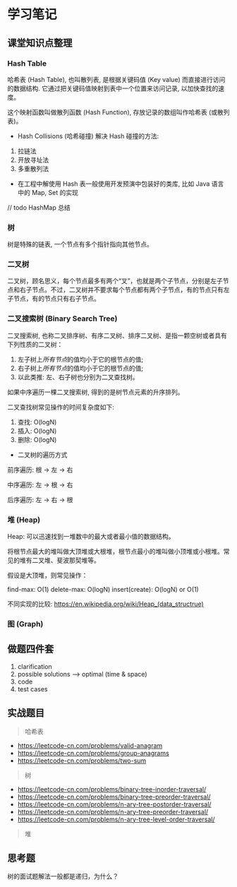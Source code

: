# 学习笔记

## 课堂知识点整理

### Hash Table
哈希表 (Hash Table), 也叫散列表, 是根据关键码值 (Key value) 而直接进行访问的数据结构.
它通过把关键码值映射到表中一个位置来访问记录, 以加快查找的速度。

这个映射函数叫做散列函数 (Hash Function), 存放记录的数组叫作哈希表 (或散列表)。

* Hash Collisions (哈希碰撞)
解决 Hash 碰撞的方法:
1. 拉链法
2. 开放寻址法
3. 多重散列法

* 在工程中解使用 Hash 表一般使用开发预演中包装好的类库, 比如 Java 语言中的 Map, Set 的实现

// todo HashMap 总结

### 树

树是特殊的链表, 一个节点有多个指针指向其他节点。

### 二叉树

二叉树，顾名思义，每个节点最多有两个“叉”，也就是两个子节点，分别是左子节点和右子节点。不过，二叉树并不要求每个节点都有两个子节点，有的节点只有左子节点，有的节点只有右子节点。

### 二叉搜索树 (Binary Search Tree)

二叉搜索树, 也称二叉排序树、有序二叉树、排序二叉树、是指一颗空树或者具有下列性质的二叉树：

1. 左子树上*所有节点*的值均小于它的根节点的值;
2. 右子树上*所有节点*的值均小于它的根节点的值;
3. 以此类推: 左、右子树也分别为二叉查找树。

如果中序遍历一棵二叉搜索树, 得到的是树节点元素的升序排列。

二叉查找树常见操作的时间复杂度如下:

1. 查找: O(logN)
2. 插入: O(logN)
3. 删除: O(logN)

* 二叉树的遍历方式

前序遍历: 根 -> 左 -> 右

中序遍历: 左 -> 根 -> 右

后序遍历: 左 -> 右 -> 根

### 堆 (Heap)

Heap: 可以迅速找到一堆数中的最大或者最小值的数据结构。

将根节点最大的堆叫做大顶堆或大根堆，根节点最小的堆叫做小顶堆或小根堆。常见的堆有二叉堆、斐波那契堆等。

假设是大顶堆，则常见操作：

find-max: O(1)
delete-max: O(logN)
insert(create): O(logN) or O(1)

不同实现的比较: https://en.wikipedia.org/wiki/Heap_(data_structrue)

### 图 (Graph)

## 做题四件套

1. clarification
2. possible solutions --> optimal (time & space)
3. code
4. test cases

## 实战题目

> 哈希表

* https://leetcode-cn.com/problems/valid-anagram
* https://leetcode-cn.com/problems/group-anagrams
* https://leetcode-cn.com/problems/two-sum

> 树
>
* https://leetcode-cn.com/problems/binary-tree-inorder-traversal/
* https://leetcode-cn.com/problems/binary-tree-preorder-traversal/
* https://leetcode-cn.com/problems/n-ary-tree-postorder-traversal/
* https://leetcode-cn.com/problems/n-ary-tree-preorder-traversal/
* https://leetcode-cn.com/problems/n-ary-tree-level-order-traversal/

> 堆

## 思考题

树的面试题解法一般都是递归，为什么？


